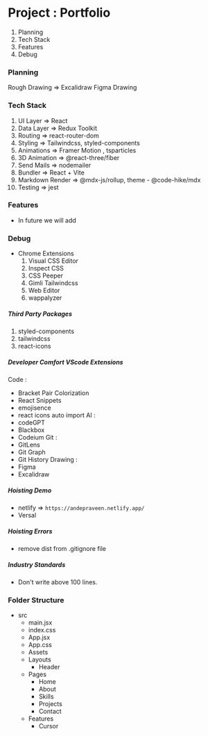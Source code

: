 # Project : Portfolio

1. Planning
2. Tech Stack
3. Features
4. Debug

### Planning
Rough Drawing => Excalidraw
Figma Drawing

### Tech Stack
1. UI Layer => React
2. Data Layer => Redux Toolkit
3. Routing => react-router-dom
4. Styling => Tailwindcss, styled-components
5. Animations => Framer Motion , tsparticles
6. 3D Animation => @react-three/fiber
7. Send Mails => nodemailer
8. Bundler => React + Vite
9. Markdown Render => @mdx-js/rollup, theme - @code-hike/mdx
10. Testing => jest

### Features
* In future we will add 

### Debug
* Chrome Extensions
    1. Visual CSS Editor
    2. Inspect CSS
    3. CSS Peeper
    4. Gimli Tailwindcss
    5. Web Editor
    6. wappalyzer 

##### Third Party Packages
1. styled-components 
2. tailwindcss
3. react-icons

##### Developer Comfort VScode Extensions
Code : 
   * Bracket Pair Colorization
   * React Snippets
   * emojisence
   * react icons auto import
AI : 
   * codeGPT
   * Blackbox
   * Codeium
Git :
   * GitLens
   * Git Graph
   * Git History 
Drawing :
   * Figma  
   * Excalidraw 

##### Hoisting Demo
* netlify => `https://andepraveen.netlify.app/`
* Versal


##### Hoisting Errors
* remove dist from .gitignore file

##### Industry Standards 
* Don't write above 100 lines.

### Folder Structure
* src
   - main.jsx
   - index.css
   - App.jsx
   - App.css
   * Assets
   * Layouts
        - Header
   * Pages
        - Home
        - About
        - Skills
        - Projects
        - Contact
   * Features  
        - Cursor